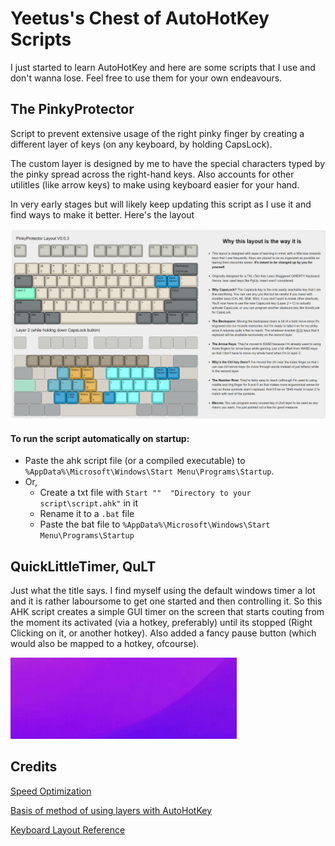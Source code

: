 # Yeetus's Chest of AutoHotKey Scripts
I just started to learn AutoHotKey and here are some scripts that I use and don't wanna lose. Feel free to use them for your own endeavours.



## The PinkyProtector
Script to prevent extensive usage of the right pinky finger by creating a different layer of keys (on any keyboard, by holding CapsLock). 

The custom layer is designed by me to have the special characters typed by the pinky spread across the right-hand keys. Also accounts for other utilitles (like arrow keys) to make using keyboard easier for your hand. 

In very early stages but will likely keep updating this script as I use it and find ways to make it better. Here's the layout

![PinkyProtector](PinkyProtector/Keyboard_Layouts/PinkyProtector.png)


#### To run the script automatically on startup:

- Paste the ahk script file (or a compiled executable) to `%AppData%\Microsoft\Windows\Start Menu\Programs\Startup`. 
- Or,
    - Create a txt file with `Start ""  "Directory to your script\script.ahk"` in it
    - Rename it to a `.bat` file
    - Paste the bat file to `%AppData%\Microsoft\Windows\Start Menu\Programs\Startup`

## QuickLittleTimer, QuLT
Just what the title says. I find myself using the default windows timer a lot and it is rather laboursome to get one started and then controlling it. So this AHK script creates a simple GUI timer on the screen that starts couting from the moment its activated (via a hotkey, preferably) until its stopped (Right Clicking on it, or another hotkey). Also added a fancy pause button (which would also be mapped to a hotkey, ofcourse).

![QuickLittleTimer](QuLT/QuLT.gif) 

## Credits
[Speed Optimization](https://www.autohotkey.com/boards/viewtopic.php?t=6413)

[Basis of method of using layers with AutoHotKey](https://www.autohotkey.com/boards/viewtopic.php?t=20661)

[Keyboard Layout Reference](http://www.keyboard-layout-editor.com/#/gists/016b11b6fc11fa1cb9306338a26e71f9)


